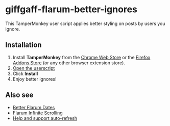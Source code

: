 # giffgaff-flarum-better-ignores

This TamperMonkey user script applies better styling on posts by users you ignore.

## Installation

1. Install **TamperMonkey** from the [Chrome Web Store](https://chrome.google.com/webstore/detail/tampermonkey/dhdgffkkebhmkfjojejmpbldmpobfkfo?hl=en) or the [Firefox Addons Store](https://addons.mozilla.org/en-GB/firefox/addon/tampermonkey/) (or any other browser extension store).
2. [Open the userscript](https://github.com/davwheat/giffgaff-flarum-auto-refresh/raw/master/flarum-auto-refresh.user.js)
3. Click **Install**
4. Enjoy better ignores!

## Also see

* [Better Flarum Dates](https://github.com/davwheat/giffgaff-flarum-better-post-dates#readme)
* [Flarum Infinite Scrolling](https://github.com/davwheat/giffgaff-flarum-infinite-scroll#readme)
* [Help and support auto-refresh](https://github.com/davwheat/giffgaff-flarum-auto-refresh#readme)
